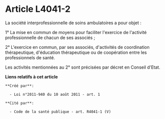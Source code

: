 # Article L4041-2

La société interprofessionnelle de soins ambulatoires a pour objet : 

1° La mise en commun de moyens pour faciliter l'exercice de l'activité professionnelle de chacun de ses associés ; 

2° L'exercice en commun, par ses associés, d'activités de coordination thérapeutique, d'éducation thérapeutique ou de
coopération entre les professionnels de santé. 

Les activités mentionnées au 2° sont précisées par décret en Conseil d'Etat.

**Liens relatifs à cet article**

	**Créé par**:

	  - Loi n°2011-940 du 10 août 2011 - art. 1

	**Cité par**:

	  - Code de la santé publique - art. R4041-1 (V)
